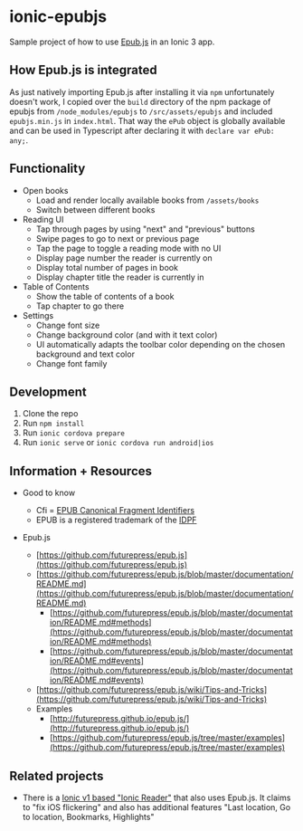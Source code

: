 # ionic-epubjs

Sample project of how to use [Epub.js](https://github.com/futurepress/epub.js) in an Ionic 3 app. 

## How Epub.js is integrated

As just natively importing Epub.js after installing it via `npm` unfortunately doesn't work, I copied over the `build` directory of the npm package of epubjs from `/node_modules/epubjs` to `/src/assets/epubjs` and included `epubjs.min.js` in `index.html`. That way the `ePub` object is globally available and can be used in Typescript after declaring it with `declare var ePub: any;`.

## Functionality

* Open books
  * Load and render locally available books from `/assets/books`
  * Switch between different books
* Reading UI
  * Tap through pages by using "next" and "previous" buttons
  * Swipe pages to go to next or previous page
  * Tap the page to toggle a reading mode with no UI
  * Display page number the reader is currently on
  * Display total number of pages in book
  * Display chapter title the reader is currently in
* Table of Contents
  * Show the table of contents of a book
  * Tap chapter to go there
* Settings
  * Change font size
  * Change background color (and with it text color)
  * UI automatically adapts the toolbar color depending on the chosen background and text color
  * Change font family

## Development

1. Clone the repo
2. Run `npm install`
3. Run `ionic cordova prepare`
4. Run `ionic serve` or `ionic cordova run android|ios`

## Information + Resources

* Good to know
  * Cfi = [EPUB Canonical Fragment Identifiers](http://www.idpf.org/epub/linking/cfi/epub-cfi.html)
  * EPUB is a registered trademark of the [IDPF](http://idpf.org/)

* Epub.js
  * [https://github.com/futurepress/epub.js](https://github.com/futurepress/epub.js)
  * [https://github.com/futurepress/epub.js/blob/master/documentation/README.md](https://github.com/futurepress/epub.js/blob/master/documentation/README.md)
    * [https://github.com/futurepress/epub.js/blob/master/documentation/README.md#methods](https://github.com/futurepress/epub.js/blob/master/documentation/README.md#methods)
    * [https://github.com/futurepress/epub.js/blob/master/documentation/README.md#events](https://github.com/futurepress/epub.js/blob/master/documentation/README.md#events)
  * [https://github.com/futurepress/epub.js/wiki/Tips-and-Tricks](https://github.com/futurepress/epub.js/wiki/Tips-and-Tricks)
  * Examples
    * [http://futurepress.github.io/epub.js/](http://futurepress.github.io/epub.js/)
    * [https://github.com/futurepress/epub.js/tree/master/examples](https://github.com/futurepress/epub.js/tree/master/examples)

## Related projects

* There is a [Ionic v1 based "Ionic Reader"](https://github.com/Nipun04/Ionic-Reader) that also uses Epub.js. It claims to "fix iOS flickering" and also has additional features "Last location, Go to location, Bookmarks, Highlights"
